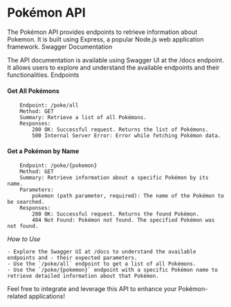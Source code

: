 # Pokémon API

The Pokémon API provides endpoints to retrieve information about Pokemon. It is built using Express, a popular Node.js web application framework.
Swagger Documentation

The API documentation is available using Swagger UI at the /docs endpoint. It allows users to explore and understand the available endpoints and their functionalities.
Endpoints
#### Get All Pokémons
```
    Endpoint: /poke/all
    Method: GET
    Summary: Retrieve a list of all Pokémons.
    Responses:
        200 OK: Successful request. Returns the list of Pokémons.
        500 Internal Server Error: Error while fetching Pokémon data.
```
#### Get a Pokémon by Name
```
    Endpoint: /poke/{pokemon}
    Method: GET
    Summary: Retrieve information about a specific Pokémon by its name.
    Parameters:
        pokemon (path parameter, required): The name of the Pokémon to be searched.
    Responses:
        200 OK: Successful request. Returns the found Pokémon.
        404 Not Found: Pokémon not found. The specified Pokémon was not found.
```
*How to Use*

    - Explore the Swagger UI at /docs to understand the available endpoints and - their expected parameters.
    - Use the `/poke/all` endpoint to get a list of all Pokémons.
    - Use the `/poke/{pokemon}` endpoint with a specific Pokémon name to retrieve detailed information about that Pokémon.

Feel free to integrate and leverage this API to enhance your Pokémon-related applications!